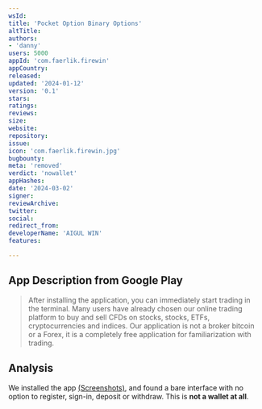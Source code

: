```yaml
---
wsId: 
title: 'Pocket Option Binary Options'
altTitle: 
authors:
- 'danny'
users: 5000
appId: 'com.faerlik.firewin'
appCountry: 
released: 
updated: '2024-01-12'
version: '0.1'
stars: 
ratings: 
reviews: 
size: 
website: 
repository: 
issue: 
icon: 'com.faerlik.firewin.jpg'
bugbounty: 
meta: 'removed'
verdict: 'nowallet'
appHashes: 
date: '2024-03-02'
signer: 
reviewArchive: 
twitter: 
social: 
redirect_from: 
developerName: 'AIGUL WIN'
features: 

---
```


## App Description from Google Play 

> After installing the application, you can immediately start trading in the terminal. Many users have already chosen our online trading platform to buy and sell CFDs on stocks, stocks, ETFs, cryptocurrencies and indices. Our application is not a broker bitcoin or a Forex, it is a completely free application for familiarization with trading.

## Analysis 

We installed the app [(Screenshots)](https://twitter.com/BitcoinWalletz/status/1649620051908263937), and found a bare interface with no option to register, sign-in, deposit or withdraw. This is **not a wallet at all**. 
